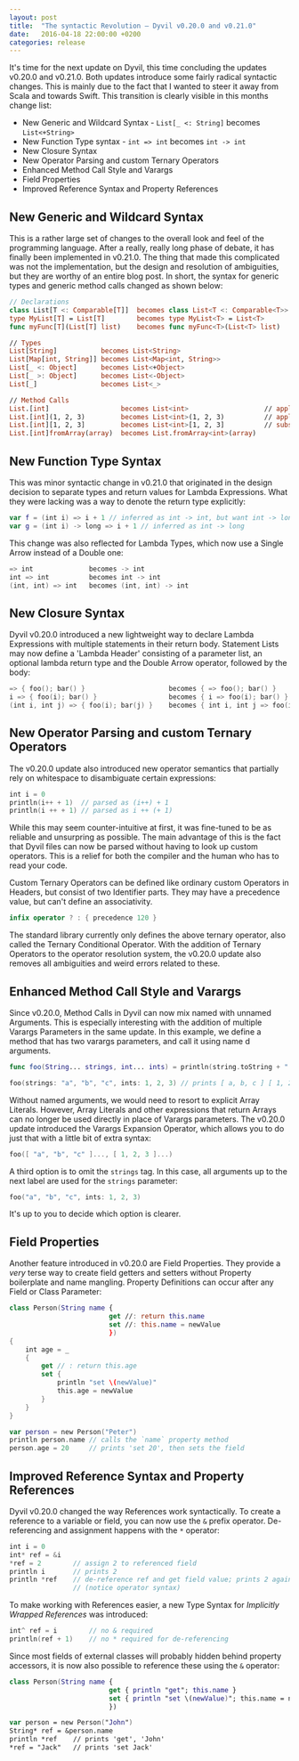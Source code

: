```yaml
---
layout: post
title:  "The syntactic Revolution – Dyvil v0.20.0 and v0.21.0"
date:   2016-04-18 22:00:00 +0200
categories: release
---
```


It's time for the next update on Dyvil, this time concluding the updates v0.20.0 and v0.21.0. Both updates introduce some fairly radical syntactic changes. This is mainly due to the fact that I wanted to steer it away from Scala and towards Swift. This transition is clearly visible in this months change list:

- New Generic and Wildcard Syntax - `List[_ <: String]` becomes `List<+String>`
- New Function Type syntax - `int => int` becomes `int -> int`
- New Closure Syntax
- New Operator Parsing and custom Ternary Operators
- Enhanced Method Call Style and Varargs
- Field Properties
- Improved Reference Syntax and Property References

## New Generic and Wildcard Syntax

This is a rather large set of changes to the overall look and feel of the programming language. After a really, really long phase of debate, it has finally been implemented in v0.21.0. The thing that made this complicated was not the implementation, but the design and resolution of ambiguities, but they are worthy of an entire blog post. In short, the syntax for generic types and generic method calls changed as shown below:

```swift
// Declarations
class List[T <: Comparable[T]]  becomes class List<T <: Comparable<T>>
type MyList[T] = List[T]        becomes type MyList<T> = List<T>
func myFunc[T](List[T] list)    becomes func myFunc<T>(List<T> list)

// Types
List[String]           becomes List<String>
List[Map[int, String]] becomes List<Map<int, String>>
List[_ <: Object]      becomes List<+Object>
List[_ >: Object]      becomes List<-Object>
List[_]                becomes List<_>

// Method Calls
List.[int]                  becomes List<int>                   // apply
List.[int](1, 2, 3)         becomes List<int>(1, 2, 3)          // apply args
List.[int][1, 2, 3]         becomes List<int>[1, 2, 3]          // subscript
List.[int]fromArray(array)  becomes List.fromArray<int>(array)
```

## New Function Type Syntax

This was minor syntactic change in v0.21.0 that originated in the design decision to separate types and return values for Lambda Expressions. What they were lacking was a way to denote the return type explicitly:

```swift
var f = (int i) => i + 1 // inferred as int -> int, but want int -> long
var g = (int i) -> long => i + 1 // inferred as int -> long
```

This change was also reflected for Lambda Types, which now use a Single Arrow instead of a Double one:

```swift
=> int              becomes -> int
int => int          becomes int -> int
(int, int) => int   becomes (int, int) -> int
```

## New Closure Syntax

Dyvil v0.20.0 introduced a new lightweight way to declare Lambda Expressions with multiple statements in their return body. Statement Lists may now define a 'Lambda Header' consisting of a parameter list, an optional lambda return type and the Double Arrow operator, followed by the body:

```swift
=> { foo(); bar() }                     becomes { => foo(); bar() }
i => { foo(i); bar() }                  becomes { i => foo(i); bar() }
(int i, int j) => { foo(i); bar(j) }    becomes { int i, int j => foo(i); bar(j) }
```

## New Operator Parsing and custom Ternary Operators

The v0.20.0 update also introduced new operator semantics that partially rely on whitespace to disambiguate certain expressions:

```swift
int i = 0
println(i++ + 1)  // parsed as (i++) + 1
println(i ++ + 1) // parsed as i ++ (+ 1)
```

While this may seem counter-intuitive at first, it was fine-tuned to be as reliable and unsurpring as possible. The main advantage of this is the fact that Dyvil files can now be parsed without having to look up custom operators. This is a relief for both the compiler and the human who has to read your code.

Custom Ternary Operators can be defined like ordinary custom Operators in Headers, but consist of two Identifier parts. They may have a precedence value, but can't define an associativity.

```swift
infix operator ? : { precedence 120 }
```

The standard library currently only defines the above ternary operator, also called the Ternary Conditional Operator. With the addition of Ternary Operators to the operator resolution system, the v0.20.0 update also removes all ambiguities and weird errors related to these.

## Enhanced Method Call Style and Varargs

Since v0.20.0, Method Calls in Dyvil can now mix named with unnamed Arguments. This is especially interesting with the addition of multiple Varargs Parameters in the same update. In this example, we define a method that has two varargs parameters, and call it using name d arguments.

```swift
func foo(String... strings, int... ints) = println(string.toString + " " + ints.toString)

foo(strings: "a", "b", "c", ints: 1, 2, 3) // prints [ a, b, c ] [ 1, 2, 3 ]
```

Without named arguments, we would need to resort to explicit Array Literals. However, Array Literals and other expressions that return Arrays can no longer be used directly in place of Varargs parameters. The v0.20.0 update introduced the Varargs Expansion Operator, which allows you to do just that with a little bit of extra syntax:

```swift
foo([ "a", "b", "c" ]..., [ 1, 2, 3 ]...)
```

A third option is to omit the `strings` tag. In this case, all arguments up to the next label are used for the `strings` parameter:

```swift
foo("a", "b", "c", ints: 1, 2, 3)
```

It's up to you to decide which option is clearer.

## Field Properties

Another feature introduced in v0.20.0 are Field Properties. They provide a *very* terse way to create field getters and setters without Property boilerplate and name mangling. Property Definitions can occur after any Field or Class Parameter:

```swift
class Person(String name {
                         get //: return this.name
                         set //: this.name = newValue
                         })
{
    int age = _
    {
        get // : return this.age
        set {
            println "set \(newValue)"
            this.age = newValue
        }
    }
}

var person = new Person("Peter")
println person.name // calls the `name` property method
person.age = 20     // prints 'set 20', then sets the field
```

## Improved Reference Syntax and Property References

Dyvil v0.20.0 changed the way References work syntactically. To create a reference to a variable or field, you can now use the `&` prefix operator. De-referencing and assignment happens with the `*` operator:

```swift
int i = 0
int* ref = &i
*ref = 2        // assign 2 to referenced field
println i       // prints 2
println *ref    // de-reference ref and get field value; prints 2 again
                // (notice operator syntax)
```

To make working with References easier, a new Type Syntax for *Implicitly Wrapped References* was introduced:

```swift
int^ ref = i        // no & required
println(ref + 1)    // no * required for de-referencing
```

Since most fields of external classes will probably hidden behind property accessors, it is now also possible to reference these using the `&` operator:

```swift
class Person(String name {
                         get { println "get"; this.name }
                         set { println "set \(newValue)"; this.name = newValue }
                         })

var person = new Person("John")
String* ref = &person.name
println *ref    // prints 'get', 'John'
*ref = "Jack"   // prints 'set Jack'
